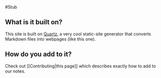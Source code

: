 #Stub 

## What is it built on?
This site is built on [Quartz](https://quartz.jzhao.xyz/), a very cool static-site generator that converts Markdown files into webpages (like this one).

## How do you add to it?
Check out [[Contributing|this page]] which describes exactly how to add to our notes.